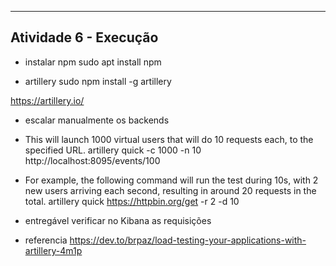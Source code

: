 ----------------------------------------------------------
Atividade 6 - Execução
----------------------------------------------------------

- instalar npm
sudo apt install npm

- artillery
sudo npm install -g artillery

https://artillery.io/

- escalar manualmente os backends

- This will launch 1000 virtual users that will do 10 requests each, to the specified URL.
artillery quick -c 1000 -n 10 http://localhost:8095/events/100

- For example, the following command will run the test during 10s, with 2 new users arriving each second, resulting in around 20 requests in the total.
artillery quick https://httpbin.org/get -r 2 -d 10

- entregável
verificar no Kibana as requisições

- referencia
https://dev.to/brpaz/load-testing-your-applications-with-artillery-4m1p